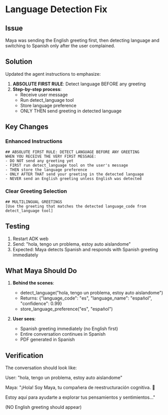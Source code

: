 # Language Detection Fix

## Issue
Maya was sending the English greeting first, then detecting language and switching to Spanish only after the user complained.

## Solution
Updated the agent instructions to emphasize:

1. **ABSOLUTE FIRST RULE**: Detect language BEFORE any greeting
2. **Step-by-step process**:
   - Receive user message
   - Run detect_language tool
   - Store language preference
   - ONLY THEN send greeting in detected language

## Key Changes

### Enhanced Instructions
```
## ABSOLUTE FIRST RULE: DETECT LANGUAGE BEFORE ANY GREETING
WHEN YOU RECEIVE THE VERY FIRST MESSAGE:
- DO NOT send any greeting yet
- FIRST run detect_language tool on the user's message
- THEN store the language preference
- ONLY AFTER THAT send your greeting in the detected language
- NEVER send an English greeting unless English was detected
```

### Clear Greeting Selection
```
## MULTILINGUAL GREETINGS
[Use the greeting that matches the detected language_code from detect_language tool]
```

## Testing

1. Restart ADK web
2. Send: "hola, tengo un problema, estoy auto aislandome"
3. Expected: Maya detects Spanish and responds with Spanish greeting immediately

## What Maya Should Do

1. **Behind the scenes**:
   - detect_language("hola, tengo un problema, estoy auto aislandome")
   - Returns: {"language_code": "es", "language_name": "español", "confidence": 0.99}
   - store_language_preference("es", "español")

2. **User sees**:
   - Spanish greeting immediately (no English first)
   - Entire conversation continues in Spanish
   - PDF generated in Spanish

## Verification

The conversation should look like:

User: "hola, tengo un problema, estoy auto aislandome"

Maya: "¡Hola! Soy Maya, tu compañera de reestructuración cognitiva. 🌱

Estoy aquí para ayudarte a explorar tus pensamientos y sentimientos..."

(NO English greeting should appear)